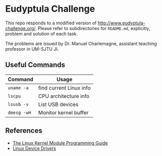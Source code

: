 # Eudyptula Challenge
This repo responds to a modified version of http://www.eudyptula-challenge.org/. Please refer to subdirectories for `README.md`, explicitly, problem and solution of each task. 

The problems are issued by Dr. Manuel Charlemagne, assistant teaching professor in UM-SJTU JI.



## Useful Commands

| Command    | Usage                   |
| ---------- | ----------------------- |
| `uname -a` | find current Linux info |
|`lscpu`|CPU architecture info|
|`lsusb -v`|List USB devices|
|`dmesg -wH`|Monitor kernel buffer| 


## References

- [The Linux Kernel Module Programming Guide](http://tldp.org/LDP/lkmpg/2.6/html/)
- [Linux Device Drivers](https://bootlin.com/doc/books/ldd3.pdf)

